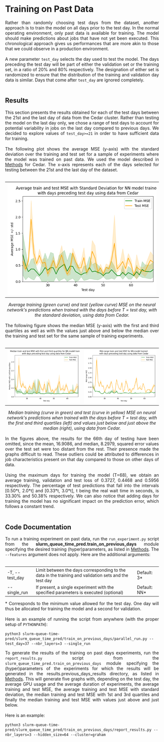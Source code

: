 # Training on Past Data

<div align="justify">Rather than randomly choosing test days from the dataset, another approach is to train the model on all days prior to the test day. In the normal operating environment, only past data is available for training. The model should make predictions about jobs that have not yet been executed. This chronological approach gives us performances that are more akin to those that we could observe in a production environment.
<br></br>
A new parameter <code>test_day</code> selects the day used to test the model. The days preceding the test day will be part of either the validation set or the training set, in a ratio of 20% and 80% respectively. The designation of either set is randomized to ensure that the distribution of the training and validation day data is similar. Days that come after <code>test_day</code> are ignored completely.
<br></br>
</div>

## Results

<div align="justify">This section presents the results obtained for each of the test days between the 21st and the last day of data from the Cedar cluster. Rather than testing the model on the last day only, we chose a range of test days to account for potential variability in jobs on the last day compared to previous days. We decided to explore values of <code>test_day>=21</code> in order to have sufficient data for training. 
<br><br>
The following plot shows the average MSE (y-axis) with the standard deviation over the training and test set for a sample of experiments where the model was trained on past data. We used the model described in <a href="1_Methods.md"> Methods</a> for Cedar. The x-axis represents each of the days selected for testing between the 21st and the last day of the dataset. 
<br><br>
<div align="center">
 <table>
  <tr>
   <td><img src="../results/previous_days_results/plots/cedar_average_MSE_with_std.png">
   </td>
  </tr>
 </table>
 <i>Average training (green curve) and test (yellow curve) MSE on the neural network's predictions when trained with the days before T = test day, with the standard deviation, using data from Cedar.
 </i>
</div>
<br>
The following figure shows the median MSE (y-axis) with the first and third quartiles as well as with the values just above and below the median over the training and test set for the same sample of training experiments.
<br><br>
<div align="center">
 <table>
  <tr>
   <td><img src="../results/previous_days_results/plots/cedar_median_MSE_Q1_Q3.png">
   </td>
   <td><img src="../results/previous_days_results/plots/cedar_mid_range_MSE.png">
   </td>
  </tr>
 </table>
 <i>Median training (curve in green) and test (curve in yellow) MSE on neural network's predictions when trained with the days before T = test day, with the first and third quartiles (left) and values ​​just below and just above the median (right), using data from Cedar.
 </i>
</div>
<br>
In the figures above, the results for the 66th day of testing have been omitted, since the mean, 16.9086, and median, 8.2979, squared error values ​​over the test set were too distant from the rest. Their presence made the graphs difficult to read. These outliers could be attributed to differences in job characteristics present on that day compared to those on other days of data.
<br><br>
Using the maximum days for training the model (T=68), we obtain an average training, validation and test loss of 0.3727, 0.4468 and 0.5956 respectively. The percentage of test predictions that fall into the intervals [0.50*t, 2.0*t] and [0.33*t, 3.0*t], t being the real wait time in seconds, is 33.30% and 50.38% respectively. We can also notice that adding days for training the model has no significant impact on the prediction error, which follows a constant trend.
<br><br>
</div>

## Code Documentation

<div align="justify">To run a training experiment on past data, run the <code>run_experiment.py</code> script from the <b>slurm_queue_time_pred.train_on_previous_days</b> module specifying the desired training (hyper)parameters, as listed in <a href="1_Methods.md"> Methods</a>. The <code>--features</code> argument does not apply. Here are the additional arguments:
<br></br>
</div>
<table>
 <tr>
  <td>-T, --test_day
  </td>	 	
  <td>Limit between the days corresponding to the data in the training and validation sets and the test day
  </td>
  <td>Default: 3*
  </td>
 </tr>
  <tr>
  <td>--single_run
  </td>	 	
  <td>If present, a single experiment with the specified parameters is executed (optional)
  </td>
  <td>Default: NN*
  </td>
 </tr>
</table>

<div align="justify">* Corresponds to the minimum value allowed for the test day. One day will thus be allocated for training the model and a second for validation.
<br><br>
 Here is an example of running the script from anywhere (with the proper setup of <code>PYTHONPATH</code>):
</div>

```
python3 slurm-queue-time-pred/slurm_queue_time_pred/train_on_previous_days/parallel_run.py --test_day=37 --nbr_layers=3 --single_run
```

<div align="justify">To generate the results of the training on past days experiments, run the <code>report_results.py</code> script from the <code>slurm_queue_time_pred.train_on_previous_days</code> module specifying the (hyper)parameters of the experiments for which the results will be generated in the results.previous_days_results directory, as listed in <a href="1_Methods.md"> Methods</a>. This will generate five graphs with, depending on the test day, the average GPU usage and the average duration of experiments, the average training and test MSE, the average training and test MSE with standard deviation, the median training and test MSE with 1st and 3rd quartiles and finally the median training and test MSE with values just above and just below.
<br><br>
Here is an example:
</div>

```
python3 slurm-queue-time-pred/slurm_queue_time_pred/train_on_previous_days/report_results.py --nbr_layers=3 --hidden_size=64 --cluster=graham
```
